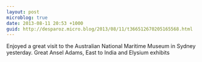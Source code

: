 ```yaml
---
layout: post
microblog: true
date: 2013-08-11 20:53 +1000
guid: http://desparoz.micro.blog/2013/08/11/t366512670205165568.html
---
```

Enjoyed a great visit to the Australian National Maritime Museum in Sydney yesterday. Great Ansel Adams, East to India and  Elysium exhibits
